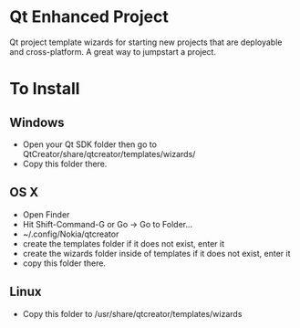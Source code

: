Qt Enhanced Project
============================

Qt project template wizards for starting new projects that are deployable and cross-platform. 
A great way to jumpstart a project.


To Install
==========

Windows
----------
* Open your Qt SDK folder then go to QtCreator/share/qtcreator/templates/wizards/
* Copy this folder there.


OS X
----------
* Open Finder
* Hit Shift-Command-G or Go -> Go to Folder...
* ~/.config/Nokia/qtcreator
* create the templates folder if it does not exist, enter it
* create the wizards folder inside of templates if it does not exist, enter it
* copy this folder there.

Linux
----------
* Copy this folder to /usr/share/qtcreator/templates/wizards
